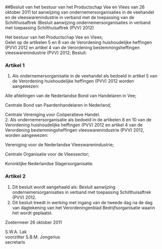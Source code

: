 <meta http-equiv='Content-Type' content='text/html; charset=utf-8' />

##Besluit van het bestuur van het Productschap Vee en Vlees van 26 oktober 2011 tot aanwijzing van ondernemersorganisaties in de veehandel en de vleeswarenindustrie in verband met de toepassing van de Schilthuisaftrek (Besluit aanwijzing ondernemersorganisaties in verband met toepassing Schilthuisaftrek (PVV) 2012)

Het bestuur van het Productschap Vee en Vlees;  
Gelet op de artikelen 5 en 8 van de Verordening huishoudelijke heffingen (PVV) 2012 en artikel 4 van de Verordening bestemmingsheffingen vleeswarenindustrie (PVV) 2012;
Besluit:    

### Artikel  1  

1.  Als ondernemersorganisatie in de veehandel als bedoeld in artikel 5 van de Verordening huishoudelijke heffingen (PVV) 2012 worden aangewezen: 

Alle afdelingen van de Nederlandse Bond van Handelaren in Vee;  

Centrale Bond van Paardenhandelaren in Nederland;  

Centrale Vereniging voor Coöperatieve Handel.     
2.  Als ondernemersorganisatie als bedoeld in de artikelen 8 en 10 van de Verordening huishoudelijke heffingen (PVV) 2012 en artikel 4 van de Verordening bestemmingsheffingen vleeswarenindustrie (PVV) 2012, worden aangewezen: 

Vereniging voor de Nederlandse Vleeswarenindustrie;  

Centrale Organisatie voor de Vleessector;  

Koninklijke Nederlandse Slagersorganisatie.     

### Artikel  2  

1.  Dit besluit wordt aangehaald als: Besluit aanwijzing ondernemersorganisaties in verband met toepassing Schilthuisaftrek (PVV) 2012.   
2.  Dit besluit treedt in werking met ingang van de tweede dag na de dag van dagtekening van het Verordeningenblad Bedrijfsorganisatie waarin het wordt geplaatst.   

Zoetermeer 
26 oktober 2011   

S.W.A. Lak  
voorzitter 
S.B.M. Jongerius  
secretaris    
